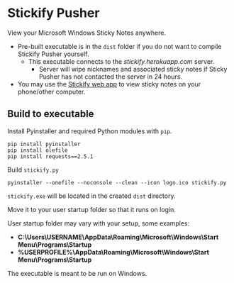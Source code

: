 Stickify Pusher
===================
View your Microsoft Windows Sticky Notes anywhere. 

 - Pre-built executable is in the `dist` folder if you do not want to compile Stickify Pusher yourself.  
	 - This executable connects to the *stickify.herokuapp.com* server. 
		 - Server will wipe nicknames and associated sticky notes if Sticky Pusher has not contacted the server in 24 hours. 
 - You may use the [Stickify web app](https://stickify.gq) to view sticky notes on your phone/other computer. 

Build to executable
-------------
Install Pyinstaller and required Python modules with `pip`.
```
pip install pyinstaller
pip install olefile
pip install requests==2.5.1
```
Build `stickify.py`
```
pyinstaller --onefile --noconsole --clean --icon logo.ico stickify.py
```
`stickify.exe` will be located in the created `dist` directory.

Move it to your user startup folder so that it runs on login. 

User startup folder may vary with your setup, some examples:

 - **C:\Users\USERNAME\AppData\Roaming\Microsoft\Windows\Start Menu\Programs\Startup**
 - **%USERPROFILE%\AppData\Roaming\Microsoft\Windows\Start Menu\Programs\Startup**

The executable is meant to be run on Windows. 